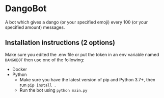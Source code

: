 # DangoBot

A bot which gives a dango (or your specified emoji) every 100 (or your specified amount) messages.

## Installation instructions (2 options)

Make sure you edited the .env file or put the token in an env variable named `DANGOBOT` then use one of the following:

- Docker
- Python
  - Make sure you have the latest version of pip and Python 3.7+, then run `pip install .`
  - Run the bot using `python main.py`
